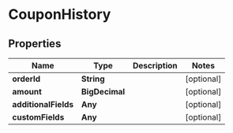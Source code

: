

# CouponHistory


## Properties

Name | Type | Description | Notes
------------ | ------------- | ------------- | -------------
**orderId** | **String** |  |  [optional]
**amount** | **BigDecimal** |  |  [optional]
**additionalFields** | **Any** |  |  [optional]
**customFields** | **Any** |  |  [optional]



